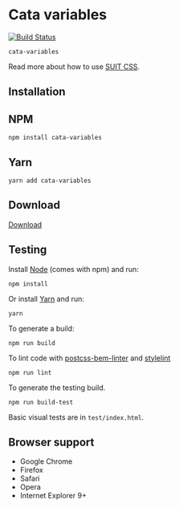 # Cata variables

[![Build Status](https://travis-ci.org/raulghm/cata-variables.svg?branch=master)](https://travis-ci.org/raulghm/cata-variables)

`cata-variables` 

Read more about how to use [SUIT CSS](https://github.com/suitcss/suit/).

## Installation

## NPM 
```
npm install cata-variables
```

## Yarn
```
yarn add cata-variables
```

## Download
[Download](https://github.com/raulghm/cata-variables/releases)

## Testing

Install [Node](http://nodejs.org) (comes with npm) and run:

```
npm install
```

Or install [Yarn](https://yarnpkg.com/en/docs/install) and run:

```
yarn
```

To generate a build:

```
npm run build
```

To lint code with [postcss-bem-linter](https://github.com/postcss/postcss-bem-linter) and [stylelint](http://stylelint.io/)

```
npm run lint
```

To generate the testing build.

```
npm run build-test
```

Basic visual tests are in `test/index.html`.

## Browser support

* Google Chrome
* Firefox
* Safari
* Opera
* Internet Explorer 9+

